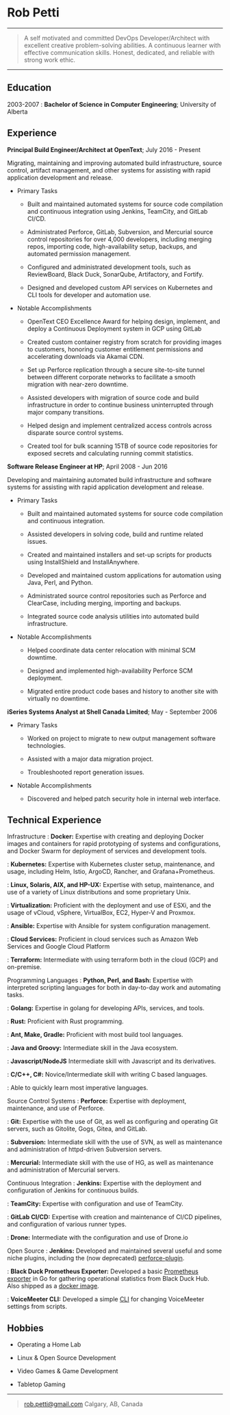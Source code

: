 Rob Petti
=======

----

> A self motivated and committed DevOps Developer/Architect with excellent creative
> problem-solving abilities. A continuous learner with effective communication skills.
> Honest, dedicated, and reliable with strong work ethic.

----

Education
---------

2003-2007
:    **Bachelor of Science in Computer Engineering**; University of Alberta

Experience
----------

**Principal Build Engineer/Architect at OpenText**; July 2016 - Present

Migrating, maintaining and improving automated build infrastructure, source control, artifact management, and other systems for assisting with rapid application development and release.

* Primary Tasks
  * Built and maintained automated systems for source code compilation
    and continuous integration using Jenkins, TeamCity, and GitLab CI/CD.

  * Administrated Perforce, GitLab, Subversion, and Mercurial source control repositories for over 4,000 developers,
    including merging repos, importing code, high-availability setup, backups, and automated permission management.

  * Configured and administrated development tools, such as ReviewBoard, Black Duck, SonarQube, Artifactory,
    and Fortify.

  * Designed and developed custom API services on Kubernetes and CLI tools for developer and automation use.

* Notable Accomplishments
  * OpenText CEO Excellence Award for helping design, implement, and deploy a Continuous Deployment system in GCP using GitLab

  * Created custom container registry from scratch for providing images to customers, honoring
    customer entitlement permissions and accelerating downloads via Akamai CDN.

  * Set up Perforce replication through a secure site-to-site tunnel between different
    corporate networks to facilitate a smooth migration with near-zero downtime.

  * Assisted developers with migration of source code and build infrastructure
    in order to continue business uninterrupted through major company transitions.

  * Helped design and implement centralized access controls across disparate
    source control systems.

  * Created tool for bulk scanning 15TB of source code repositories for exposed secrets and calculating
    running commit statistics.

**Software Release Engineer at HP**; April 2008 - Jun 2016

Developing and maintaining automated build infrastructure and software systems for assisting with rapid application development and release.

* Primary Tasks
  * Built and maintained automated systems for source code compilation
    and continuous integration.

  * Assisted developers in solving code, build and runtime
    related issues.

  * Created and maintained installers and set-up scripts for products using
    InstallShield and InstallAnywhere.

  * Developed and maintained custom applications for automation using
    Java, Perl, and Python.

  * Administrated source control repositories such as Perforce and ClearCase,
    including merging, importing and backups.

  * Integrated source code analysis utilities into automated
    build infrastructure.

* Notable Accomplishments
  * Helped coordinate data center relocation with
    minimal SCM downtime.

  * Designed and implemented high-availability Perforce
    SCM deployment.

  * Migrated entire product code bases and history to another
    site with virtually no downtime.

**iSeries Systems Analyst at Shell Canada Limited**; May - September 2006

* Primary Tasks
  * Worked on project to migrate to new output management
    software technologies.

  * Assisted with a major data migration project.

  * Troubleshooted report generation issues.

* Notable Accomplishments

  * Discovered and helped patch security hole in
    internal web interface.

Technical Experience
--------------------

Infrastructure
: **Docker:** Expertise with creating and deploying Docker images and containers
  for rapid prototyping of systems and configurations, and Docker Swarm for
  deployment of services and development tools.

: **Kubernetes:** Expertise with Kubernetes cluster setup, maintenance, and usage,
  including Helm, Istio, ArgoCD, Rancher, and Grafana+Prometheus.

: **Linux, Solaris, AIX, and HP-UX:** Expertise with setup, maintenance,
  and use of a variety of Linux distributions and some proprietary Unix.

: **Virtualization:** Proficient with the deployment and use of ESXi, and the usage of vCloud,
  vSphere, VirtualBox, EC2, Hyper-V and Proxmox.

: **Ansible:** Expertise with Ansible for system configuration management.

: **Cloud Services:** Proficient in cloud services such as Amazon Web Services and Google Cloud Platform

: **Terraform:** Intermediate with using terraform both in the cloud (GCP) and on-premise.

Programming Languages
: **Python, Perl, and Bash:** Expertise with interpreted scripting languages
  for both in day-to-day work and automating tasks.

: **Golang:** Expertise in golang for developing APIs, services, and tools.

: **Rust:** Proficient with Rust programming.

: **Ant, Make, Gradle:** Proficient with most build tool languages.

: **Java and Groovy:** Intermediate skill in the Java ecosystem.

: **Javascript/NodeJS** Intermediate skill with Javascript and its derivatives.

: **C/C++, C#:** Novice/Intermediate skill with writing C based languages.

: Able to quickly learn most imperative languages.

Source Control Systems
: **Perforce:** Expertise with deployment, maintenance, and use of Perforce.

: **Git:** Expertise with the use of Git, as well as configuring and operating
  Git servers, such as Gitolite, Gogs, Gitea, and GitLab.

: **Subversion:** Intermediate skill with the use of SVN, as well as maintenance and administration
  of httpd-driven Subversion servers.

: **Mercurial:** Intermediate skill with the use of HG, as well as maintenance and administration
  of Mercurial servers.

Continuous Integration
: **Jenkins:** Expertise with the deployment and configuration of Jenkins for continuous builds.

: **TeamCity:** Expertise with configuration and use of TeamCity.

: **GitLab CI/CD:** Expertise with creation and maintenance of CI/CD pipelines, and configuration of various runner types.

: **Drone:** Intermediate with the configuration and use of Drone.io

Open Source
: **Jenkins:** Developed and maintained several useful and some
    niche plugins, including the (now deprecated) [perforce-plugin](http://github.com/jenkinsci/perforce-plugin).

: **Black Duck Prometheus Exporter:** Developed a basic [Prometheus exporter](http://github.com/rpetti/blackduck_exporter) in Go
  for gathering operational statistics from Black Duck Hub. Also shipped as a [docker image](https://hub.docker.com/r/rpetti/blackduck_exporter/).

: **VoiceMeeter CLI:** Developed a simple [CLI](https://github.com/rpetti/vmcli) for changing VoiceMeeter settings from scripts.

Hobbies
-------

* Operating a Home Lab

* Linux & Open Source Development

* Video Games & Game Development

* Tabletop Gaming

----

> <rob.petti@gmail.com>
> Calgary, AB, Canada
